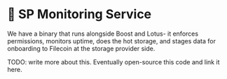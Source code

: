 # 🧐 SP Monitoring Service

We have a binary that runs alongside Boost and Lotus- it enforces permissions, monitors uptime, does the hot storage, and stages data for onboarding to Filecoin at the storage provider side.

TODO: write more about this. Eventually open-source this code and link it here.
